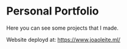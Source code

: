 # Personal Portfolio

Here you can see some projects that I made.

Website deployd at:
https://www.joaoleite.ml/


